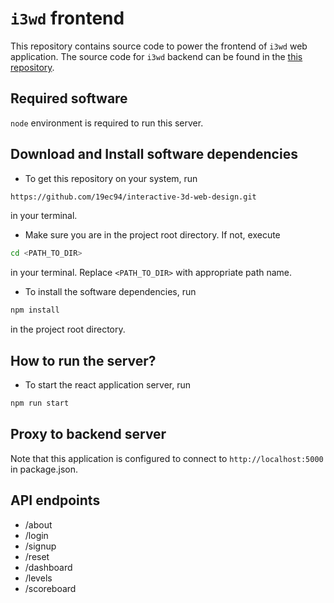 # `i3wd` frontend 
This repository contains source code to power the frontend of `i3wd` web
application. The source code for `i3wd` backend can be found in the [this repository](https://github.com/19ec94/interactive-3d-web-design-backend).

## Required software
`node` environment is required to run this server. 

## Download and Install software dependencies
- To get this repository on your system, run
```bash
https://github.com/19ec94/interactive-3d-web-design.git
```
in your terminal.

- Make sure you are in the project root directory. If not, execute
```bash
cd <PATH_TO_DIR>
```
in your terminal. Replace `<PATH_TO_DIR>` with appropriate path name.
- To install the software dependencies, run
```bash
npm install
```
in the project root directory.

## How to run the server?
- To start the react application server, run
```bash
npm run start
```

## Proxy to backend server
Note that this application is configured to connect to `http://localhost:5000`
in package.json.

## API endpoints
- /about
- /login
- /signup
- /reset
- /dashboard
- /levels
- /scoreboard

